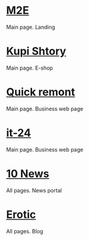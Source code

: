 # [M2E](https://rodan888.github.io/m2e-landing/)
Main page. Landing

# [Kupi Shtory](https://rodan888.github.io/kupishtory-main/)
Main page. E-shop

# [Quick remont](https://rodan888.github.io/quick-remont/)
Main page. Business web page

# [it-24](https://rodan888.github.io/it-24/)
Main page. Business web page

# [10 News](https://rodan888.github.io/10-news/)
All pages. News portal

# [Erotic](https://rodan888.github.io/erotic-landing/)
All pages. Blog